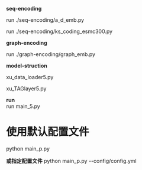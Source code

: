 **seq-encoding**

run ./seq-encoding/a_d_emb.py

run ./seq-encoding/ks_coding_esmc300.py

**graph-encoding**

run ./graph-encoding/graph_emb.py

**model-struction**

xu_data_loader5.py

xu_TAGlayer5.py


**run**                         
  run main_5.py



# 使用默认配置文件
python main_p.py

**或指定配置文件**
python main_p.py --config/config.yml
